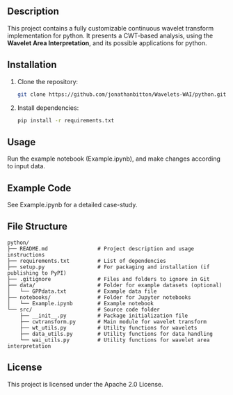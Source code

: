 ## **Description**
This project contains a fully customizable continuous wavelet transform implementation for python.
It presents a CWT-based analysis, using the **Wavelet Area Interpretation**, and its possible applications for python.

## Installation
1. Clone the repository:
   ```bash
   git clone https://github.com/jonathanbitton/Wavelets-WAI/python.git
2. Install dependencies:
   ```bash
   pip install -r requirements.txt

## Usage
Run the example notebook (Example.ipynb), and make changes according to input data. 

## Example Code
See Example.ipynb for a detailed case-study.

## File Structure
```
python/
├── README.md                # Project description and usage instructions
├── requirements.txt         # List of dependencies
├── setup.py                 # For packaging and installation (if publishing to PyPI)
├── .gitignore               # Files and folders to ignore in Git
├── data/                    # Folder for example datasets (optional)
│   └── GPPdata.txt          # Example data file
├── notebooks/               # Folder for Jupyter notebooks
│   └── Example.ipynb        # Example notebook
└── src/                     # Source code folder
    ├── __init__.py          # Package initialization file
    ├── cwtransform.py       # Main module for wavelet transform
    ├── wt_utils.py          # Utility functions for wavelets
    ├── data_utils.py        # Utility functions for data handling
    └── wai_utils.py         # Utility functions for wavelet area interpretation
```

## License
This project is licensed under the Apache 2.0 License.

